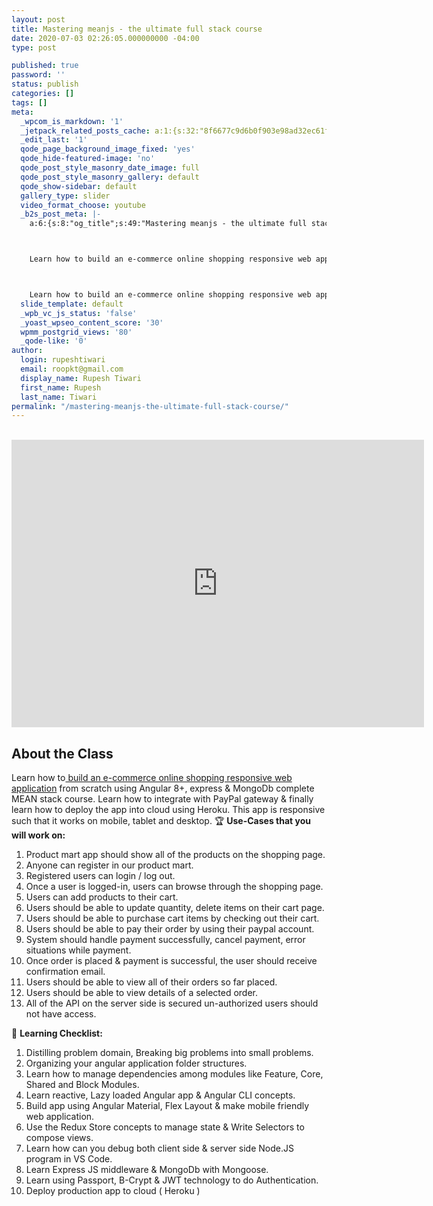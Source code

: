```yaml
---
layout: post
title: Mastering meanjs - the ultimate full stack course
date: 2020-07-03 02:26:05.000000000 -04:00
type: post

published: true
password: ''
status: publish
categories: []
tags: []
meta:
  _wpcom_is_markdown: '1'
  _jetpack_related_posts_cache: a:1:{s:32:"8f6677c9d6b0f903e98ad32ec61f8deb";a:2:{s:7:"expires";i:1611738624;s:7:"payload";a:3:{i:0;a:1:{s:2:"id";i:3345;}i:1;a:1:{s:2:"id";i:3241;}i:2;a:1:{s:2:"id";i:3277;}}}}
  _edit_last: '1'
  qode_page_background_image_fixed: 'yes'
  qode_hide-featured-image: 'no'
  qode_post_style_masonry_date_image: full
  qode_post_style_masonry_gallery: default
  qode_show-sidebar: default
  gallery_type: slider
  video_format_choose: youtube
  _b2s_post_meta: |-
    a:6:{s:8:"og_title";s:49:"Mastering meanjs - the ultimate full stack course";s:7:"og_desc";s:160:"About the Class



    Learn how to build an e-commerce online shopping responsive web application from scratch using Angular 8+, express &amp; MongoDb complete MEA";s:8:"og_image";s:0:"";s:10:"card_title";s:49:"Mastering meanjs - the ultimate full stack course";s:9:"card_desc";s:160:"About the Class



    Learn how to build an e-commerce online shopping responsive web application from scratch using Angular 8+, express &amp; MongoDb complete MEA";s:10:"card_image";s:0:"";}
  slide_template: default
  _wpb_vc_js_status: 'false'
  _yoast_wpseo_content_score: '30'
  wpmm_postgrid_views: '80'
  _qode-like: '0'
author:
  login: rupeshtiwari
  email: roopkt@gmail.com
  display_name: Rupesh Tiwari
  first_name: Rupesh
  last_name: Tiwari
permalink: "/mastering-meanjs-the-ultimate-full-stack-course/"
---
```

<p><!-- wp:html --><br />
<iframe src="https://www.tabletwise.com/class/6573795466805248/embed" title="Mastering MEAN.JS - The Ultimate Full Stack Course" allow="autoplay; fullscreen" allowtransparency="true" frameborder="0" scrolling="no" class="tabletwise_embed" name="tabletwise_embed" allowfullscreen msallowfullscreen width="660" height="460"></iframe><br />
<!-- /wp:html --></p>
<p><!-- wp:heading --></p>
<h2>About the Class</h2>
<p><!-- /wp:heading --></p>
<p><!-- wp:paragraph --></p>
<p>Learn how to<a href="http://rupeshtiwari.com/meanjs-demo"> build an e-commerce online shopping responsive web application</a> from scratch using Angular 8+, express &amp; MongoDb complete MEAN stack course. Learn how to integrate with PayPal gateway &amp; finally learn how to deploy the app into cloud using Heroku. This app is responsive such that it works on mobile, tablet and desktop. 🏆&nbsp;<strong>Use-Cases that you will work on:</strong></p>
<p><!-- /wp:paragraph --></p>
<p><!-- wp:list {"ordered":true} --></p>
<ol>
<li>Product mart app should show all of the products on the shopping page.</li>
<li>Anyone can register in our product mart.</li>
<li>Registered users can login / log out.</li>
<li>Once a user is logged-in, users can browse through the shopping page.</li>
<li>Users can add products to their cart.</li>
<li>Users should be able to update quantity, delete items on their cart page.</li>
<li>Users should be able to purchase cart items by checking out their cart.</li>
<li>Users should be able to pay their order by using their paypal account.&nbsp;</li>
<li>System should handle payment successfully, cancel payment, error situations while payment.&nbsp;</li>
<li>Once order is placed &amp; payment is successful, the user should receive confirmation email.</li>
<li>Users should be able to view all of their orders so far placed.</li>
<li>Users should be able to view details of a selected order.&nbsp;</li>
<li>All of the API on the server side is secured un-authorized users should not have access.</li>
</ol>
<p><!-- /wp:list --></p>
<p><!-- wp:paragraph --></p>
<p>💯&nbsp;<strong>Learning Checklist:</strong></p>
<p><!-- /wp:paragraph --></p>
<p><!-- wp:list {"ordered":true} --></p>
<ol>
<li>Distilling problem domain, Breaking big problems into small problems.</li>
<li>Organizing your angular application folder structures.</li>
<li>Learn how to manage dependencies among modules like Feature, Core, Shared and Block Modules.</li>
<li>Learn reactive, Lazy loaded Angular app &amp; Angular CLI concepts.</li>
<li>Build app using Angular Material, Flex Layout &amp; make mobile friendly web application.</li>
<li>Use the Redux Store concepts to manage state &amp; Write Selectors to compose views.</li>
<li>Learn how can you debug both client side &amp; server side Node.JS program in VS Code.</li>
<li>Learn Express JS middleware &amp; MongoDb with Mongoose.</li>
<li>Learn using Passport, B-Crypt &amp; JWT technology to do Authentication.</li>
<li>Deploy production app to cloud ( Heroku )</li>
</ol>
<p><!-- /wp:list --></p>
